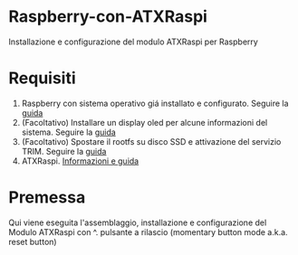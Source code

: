 # Raspberry-con-ATXRaspi
Installazione e configurazione del modulo ATXRaspi per Raspberry

# Requisiti
1. Raspberry con sistema operativo giá installato e configurato. Seguire la [guida](https://github.com/ginocic/Preparazione-Raspberry)
2. (Facoltativo) Installare un display oled per alcune informazioni del sistema. Seguire la [guida](https://github.com/ginocic/RaspberryPi-Display-OLED)
3. (Facoltativo) Spostare il rootfs su disco SSD e attivazione del servizio TRIM. Seguire la [guida](https://gist.github.com/ginocic/3322d84c035f09ca956418c88c8f9b43)
4. ATXRaspi. [Informazioni e guida](https://lowpowerlab.com/guide/atxraspi/?view=all)

# Premessa
Qui viene eseguita l'assemblaggio, installazione e configurazione del Modulo ATXRaspi con
^. pulsante a rilascio (momentary button mode a.k.a. reset button)
